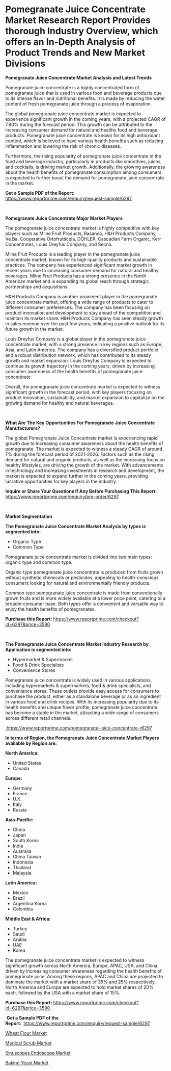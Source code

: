 <p><h1>Pomegranate Juice Concentrate Market Research Report Provides thorough Industry Overview, which offers an In-Depth Analysis of Product Trends and New Market Divisions</h1></p><p><strong>Pomegranate Juice Concentrate Market Analysis and Latest Trends</strong></p>
<p><p>Pomegranate juice concentrate is a highly concentrated form of pomegranate juice that is used in various food and beverage products due to its intense flavor and nutritional benefits. It is made by reducing the water content of fresh pomegranate juice through a process of evaporation.</p><p>The global pomegranate juice concentrate market is expected to experience significant growth in the coming years, with a projected CAGR of 7.90% during the forecast period. This growth can be attributed to the increasing consumer demand for natural and healthy food and beverage products. Pomegranate juice concentrate is known for its high antioxidant content, which is believed to have various health benefits such as reducing inflammation and lowering the risk of chronic diseases.</p><p>Furthermore, the rising popularity of pomegranate juice concentrate in the food and beverage industry, particularly in products like smoothies, juices, and cocktails, is driving market growth. Additionally, the growing awareness about the health benefits of pomegranate consumption among consumers is expected to further boost the demand for pomegranate juice concentrate in the market.</p></p>
<p><strong>Get a Sample PDF of the Report:&nbsp;</strong> <a href="https://www.reportprime.com/enquiry/request-sample/6297">https://www.reportprime.com/enquiry/request-sample/6297</a></p>
<p>&nbsp;</p>
<p><strong>Pomegranate Juice Concentrate Major Market Players</strong></p>
<p><p>The pomegranate juice concentrate market is highly competitive with key players such as Milne Fruit Products, Rasanco, H&H Products Company, Ve.Ba. Cooperativa Ortofrutticola, DÖHLER, Cascadian Farm Organic, Kerr Concentrates, Louis Dreyfus Company, and Secna. </p><p>Milne Fruit Products is a leading player in the pomegranate juice concentrate market, known for its high-quality products and sustainable practices. The company has experienced significant market growth in recent years due to increasing consumer demand for natural and healthy beverages. Milne Fruit Products has a strong presence in the North American market and is expanding its global reach through strategic partnerships and acquisitions.</p><p>H&H Products Company is another prominent player in the pomegranate juice concentrate market, offering a wide range of products to cater to different consumer preferences. The company has been focusing on product innovation and development to stay ahead of the competition and maintain its market share. H&H Products Company has seen steady growth in sales revenue over the past few years, indicating a positive outlook for its future growth in the market.</p><p>Louis Dreyfus Company is a global player in the pomegranate juice concentrate market, with a strong presence in key regions such as Europe, Asia, and Latin America. The company has a diversified product portfolio and a robust distribution network, which has contributed to its steady growth and market expansion. Louis Dreyfus Company is expected to continue its growth trajectory in the coming years, driven by increasing consumer awareness of the health benefits of pomegranate juice concentrate. </p><p>Overall, the pomegranate juice concentrate market is expected to witness significant growth in the forecast period, with key players focusing on product innovation, sustainability, and market expansion to capitalize on the growing demand for healthy and natural beverages.</p></p>
<p>&nbsp;</p>
<p><strong>What Are The Key Opportunities For Pomegranate Juice Concentrate Manufacturers?</strong></p>
<p><p>The global Pomegranate Juice Concentrate market is experiencing rapid growth due to increasing consumer awareness about the health benefits of pomegranate. The market is expected to witness a steady CAGR of around 7% during the forecast period of 2021-2026. Factors such as the rising demand for natural and organic products, as well as the increasing focus on healthy lifestyles, are driving the growth of the market. With advancements in technology and increasing investments in research and development, the market is expected to expand further in the coming years, providing lucrative opportunities for key players in the industry.</p></p>
<p><strong>Inquire or Share Your Questions If Any Before Purchasing This Report:</strong> <a href="https://www.reportprime.com/enquiry/pre-order/6297">https://www.reportprime.com/enquiry/pre-order/6297</a></p>
<p>&nbsp;</p>
<p><strong>Market Segmentation</strong></p>
<p><strong>The Pomegranate Juice Concentrate Market Analysis by types is segmented into:</strong></p>
<p><ul><li>Organic Type</li><li>Common Type</li></ul></p>
<p><p>Pomegranate juice concentrate market is divided into two main types: organic type and common type. </p><p>Organic type pomegranate juice concentrate is produced from fruits grown without synthetic chemicals or pesticides, appealing to health-conscious consumers looking for natural and environmentally friendly products.</p><p>Common type pomegranate juice concentrate is made from conventionally grown fruits and is more widely available at a lower price point, catering to a broader consumer base. Both types offer a convenient and versatile way to enjoy the health benefits of pomegranates.</p></p>
<p><strong>Purchase this Report:&nbsp;</strong><a href="https://www.reportprime.com/checkout?id=6297&price=3590">https://www.reportprime.com/checkout?id=6297&price=3590</a></p>
<p>&nbsp;</p>
<p><strong>The Pomegranate Juice Concentrate Market Industry Research by Application is segmented into:</strong></p>
<p><ul><li>Hypermarket & Supermarket</li><li>Food & Drink Specialists</li><li>Convenience Stores</li></ul></p>
<p><p>Pomegranate juice concentrate is widely used in various applications, including hypermarkets & supermarkets, food & drink specialists, and convenience stores. These outlets provide easy access for consumers to purchase the product, either as a standalone beverage or as an ingredient in various food and drink recipes. With its increasing popularity due to its health benefits and unique flavor profile, pomegranate juice concentrate has become a staple in the market, attracting a wide range of consumers across different retail channels.</p></p>
<p><a href="https://www.reportprime.com/pomegranate-juice-concentrate-r6297">&nbsp;https://www.reportprime.com/pomegranate-juice-concentrate-r6297</a></p>
<p><strong>In terms of Region, the Pomegranate Juice Concentrate Market Players available by Region are:</strong></p>
<p>
    <p> <strong> North America: </strong>
        <ul>
            <li>United States</li>
            <li>Canada</li>
        </ul>
        </p> 
    <p> <strong> Europe: </strong>
        <ul>
            <li>Germany</li>
            <li>France</li>
            <li>U.K.</li>
            <li>Italy</li>
            <li>Russia</li>
        </ul>
        </p> 
    <p> <strong> Asia-Pacific: </strong>
        <ul>
            <li>China</li>
            <li>Japan</li>
            <li>South Korea</li>
            <li>India</li>
            <li>Australia</li>
            <li>China Taiwan</li>
            <li>Indonesia</li>
            <li>Thailand</li>
            <li>Malaysia</li>
        </ul>
        </p> 
    <p> <strong> Latin America: </strong>
        <ul>
            <li>Mexico</li>
            <li>Brazil</li>
            <li>Argentina Korea</li>
            <li>Colombia</li>
        </ul>
        </p> 
    <p> <strong> Middle East & Africa: </strong>
        <ul>
            <li>Turkey</li>
            <li>Saudi</li>
            <li>Arabia</li>
            <li>UAE</li>
            <li>Korea</li>
        </ul>
    </p>
    </p>
<p><p>The pomegranate juice concentrate market is expected to witness significant growth across North America, Europe, APAC, USA, and China, driven by increasing consumer awareness regarding the health benefits of pomegranate juice. Among these regions, APAC and China are projected to dominate the market with a market share of 35% and 25% respectively. North America and Europe are expected to hold market shares of 20% each, followed by the USA with a market share of 15%.</p></p>
<p><strong>Purchase this Report: </strong><a href="https://www.reportprime.com/checkout?id=6297&price=3590">https://www.reportprime.com/checkout?id=6297&price=3590</a></p>
<p>&nbsp;<strong>Get a Sample PDF of the Report:&nbsp;&nbsp;</strong><a href="https://www.reportprime.com/enquiry/request-sample/6297">https://www.reportprime.com/enquiry/request-sample/6297</a></p>
<p><strong></strong></p>
<p><p><a href="https://github.com/pennyaldbrittonh658/Market-Research-Report-List-1/blob/main/wheat-flour-market.md">Wheat Flour Market</a></p><p><a href="https://issuu.com/reportprime-2/docs/medical-scrub-market-size-2030.pptx">Medical Scrub Market</a></p><p><a href="https://issuu.com/reportprime-2/docs/sinuscopes-endoscope-market-size-2030.pptx">Sinuscopes Endoscope Market</a></p><p><a href="https://github.com/gcimaudf65/Market-Research-Report-List-1/blob/main/baking-yeast-market.md">Baking Yeast Market</a></p></p>